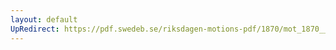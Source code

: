 ```yaml
---
layout: default
UpRedirect: https://pdf.swedeb.se/riksdagen-motions-pdf/1870/mot_1870__ak__00068.pdf
---
```

